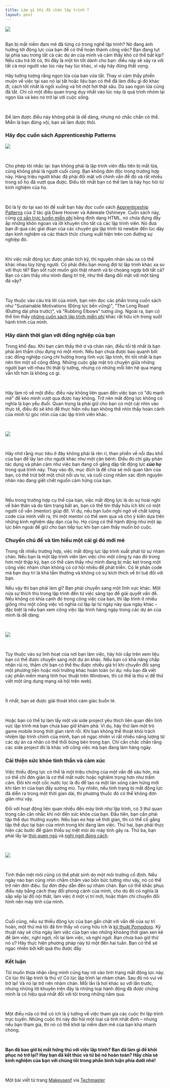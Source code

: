 ```yaml
---
title: Làm gì khi đã chán lập trình ?
layout: post
---
```


![](/images/tired-child-programming.jpg)

<!--break-->

<br />
Bạn bị mất niềm đam mê đã từng có trong nghề lập trình? Nó đang ảnh hưởng tới động lực của bạn để có thể hoàn thành công việc? Bạn đang tụt lại phía sau trong tất cả các dự án của mình và cảm thấy khó có thể bắt kịp? Nếu câu trả lời có, thì đây là một tin tốt dành cho bạn: điều này sẽ xảy ra với tất cả mọi người vào lúc này hay lúc khác, vì vậy hãy đừng thất vọng.

<br />

Hãy tưởng tượng rằng ngọn lửa của bạn vừa tắt. Thay vì cảm thấy phiền muộn về việc tại sao nó lại tắt hoặc liệu bạn có thể đã làm điều gì đó khác đi, cách tốt nhất là ngồi xuống và hít một hơi thật sâu. Dù sao ngọn lửa cũng đã tắt. Chỉ có một điều quan trọng duy nhất vào lúc này là quá trình nhóm lại ngọn lửa và kéo nó trở lại với cuộc sống.

<br />

Để làm được điều này không phải là dễ dàng, nhưng nó chắc chắn có thể. Miễn là bạn đừng vội, bạn sẽ làm được thôi.

### Hãy đọc cuốn sách Apprenticeship Patterns

![](/images/apprenticeship-patterns.jpg)

<br />

Cho phép tôi nhắc lại: bạn không phải là lập trình viên đầu tiên bị mất lửa, cũng không phải là người cuối cùng. Bạn không đơn độc trong trường hợp này. Hàng triệu người khác đã phải đối mặt với chính vấn đề đó và rất nhiều trong số họ đã vượt qua được. Điều tốt nhất bạn có thể làm là hãy học hỏi từ kinh nghiệm của họ.

<br />

Đó là lý do tại sao tôi đề xuất bạn hãy đọc cuốn sách [Apprenticeship Patterns](http://www.makeuseof.com/tag/9-free-programming-books-will-make-pro/) của 2 tác giả Dave Hoover và Adewale Oshineye. Cuốn sách này, cũng [có sẵn trực tuyến miễn phí](http://chimera.labs.oreilly.com/books/1234000001813/index.html) bằng định dạng HTML, nó chứa đựng đầy ắp những khôn ngoan và lời khuyên cho tất cả các lập trình viên. Nó đưa bạn đi qua các giai đoạn của các chuyên gia lập trình từ newbie đến lúc dày dạn kinh nghiệm và các thách thức chung xuất hiện trên con đường sự nghiệp đó.

<br />

Khi việc mất động lực được phân tích kỹ, thì nguyên nhân sâu xa có thể khác nhau tùy từng người. Có phải điều bạn mong đợi từ lập trình khác xa so với thực tế? Bạn sốt ruột muốn giỏi thật nhanh và bị choáng ngợp bởi tất cả? Bạn có cảm thấy như mình đang trì trệ, như thể đang đối mặt với một tảng đá vậy?

<br />

Tùy thuộc vào câu trả lời của mình, bạn nên đọc các phần trong cuốn sách như "Sustainable Motivations (Động lực bền vững)", "The Long Road (Đường dài phía trước)", và "Rubbing Elbows" tương ứng. Ngoài ra, bạn có thể tìm thấy [những cuốn sách lập trình miễn phí](http://www.makeuseof.com/tag/9-free-programming-books-will-make-pro/) khác rất hữu ích trong suốt hành trình của mình.

### Hãy dành thời gian với đồng nghiệp của bạn

Trong khổ đau. Khi bạn cảm thấy thờ ơ và chán nản, điều tồi tệ nhất là bạn phải âm thầm chịu đựng nó một mình. Nếu bạn chưa được bao quanh bởi các đồng nghiệp cùng chí hướng trong lĩnh vực lập trình, thì tốt nhất là bạn nên tìm một số cộng đồng. Những cuộc gặp mặt trò chuyện giữa những người bạn với nhau thì thật lý tưởng, nhưng có những mỗi liên hệ qua mạng vẫn tốt hơn là không có gì.

<br />

Hãy làm rõ về một điều: điều này không liên quan đến việc bạn có "đủ mạnh mẽ" để kéo mình vượt qua được hay không. Trở nên mất động lực không có nghĩa là bạn yếu đuối. Quan trọng là phải giữ cho bạn có một cái nhìn vào thực tế, điều đó sẽ khó để thực hiện nếu bạn không thể nhìn thấy hoàn cảnh của mình từ góc nhìn của các lập trình viên khác.

<br />

![](/images/chess.jpg)

<br />

Hãy nhớ rằng mục tiêu ở đây không phải là rên rỉ, than phiền về nỗi đau khổ của bạn để lây lan cho người khác như một căn bệnh. Điều đó chỉ gây phản tác dụng và phản cảm như việc bạn đang cố gắng dập tắt động lực ***của họ*** trong quá trình này. Thay vào đó, mục đích là để chia sẻ mối quan tâm của bạn, có thể trút bớt một chút nỗi ưu tư, và cuối cùng nhằm xác định nguyên nhân nào đang giết chết nguồn cảm hứng của bạn.

<br />

Nếu trong trường hợp cụ thể của bạn, việc mất động lực là do sự hoài nghi về bản thân và do tâm trạng bất an, bạn có thể tìm thấy hữu ích khi có một người cố vấn (mentor) giúp đỡ. Ví dụ, nếu bạn luôn nghi ngờ về chất lượng code của mình viết ra, thì một mentor có thể xem qua và cho ý kiến ​​dựa trên những kinh nghiệm dày dạn của họ. Họ cũng có thể hành động như một áp lực bên ngoài để giữ cho bạn tiếp tục khi bạn cảm thấy muốn bỏ cuộc.

### Chuyển chủ đề và tìm hiểu một cái gì đó mới mẻ

Trong rất nhiều trường hợp, việc mất động lực lập trình xuất phát từ sự nhàm chán. Nếu bạn là một lập trình viên làm việc cho một công ty nào đó trong hơn một thập kỷ, bạn có thể cảm thấy như mình đang bị mắc kẹt trong một công việc nhàm chán không có cơ hội nhiều để phát triển. Có lẽ phần code mà bạn duy trì là khá tầm thường và không có sự kích thích về trí tuệ đối với bạn.

Nếu vậy thì bạn phải làm gì? Bạn phải chuyển sang một lĩnh vực khác. Một nửa sự thích thú trong lập trình đến từ việc sáng tạo để giải quyết vấn đề. Nếu không có khía cạnh đó trong công việc của bạn, thì lập trình ít nhiều giống như một công việc vô nghĩa cứ lặp lại từ ngày này qua ngày khác – đặc biệt là nếu bạn xem công việc lập trình hàng ngày trong các dự án của mình là dễ dàng.

<br />

![](/images/code.jpg)

<br />

Tùy thuộc vào sự linh hoạt của nơi bạn làm việc, hãy hỏi cấp trên xem liệu bạn có thể được chuyển sang một dự án khác. Nếu bạn có khả năng chấp nhận rủi ro, thậm chí bạn có thể thu được nhiều giá trị khi chuyển đổi sang một phương tiện hoặc môi trường khác hoàn toàn (ví dụ: nếu bạn đã viết các phần mềm mang tính học thuật trên Windows, thì có thể là thú vị để thử viết một ứng dụng mạng xã hội trên web).

<br />

Ít nhất, bạn sẽ được giải thoát khỏi cảm giác buồn tẻ.

<br />

Hoặc bạn có thể tự làm lấy một vài side project yêu thích liên quan đến lĩnh vực lập trình mà bạn chưa bao giờ khám phá. Ví dụ, hãy thử làm một trò game mobile trong thời gian rảnh rỗi. Khi bạn không thể thoát khỏi trách nhiệm lập trình chính của mình, bạn sẽ ngạc nhiên vì rất nhiều năng lượng từ các dự án cá nhân có thể thổi bùng bên trong bạn. Chỉ cần chắc chắn rằng các side project đó là khác với công việc mà bạn đang làm hàng ngày.

### Cải thiện sức khỏe tinh thần và cảm xúc

Việc thiếu động lực có thể là một triệu chứng của một vấn đề sâu hơn, mà có thể chỉ đơn giản là cơ thể mất nước hoặc nghiêm trọng hơn như trầm cảm. Đôi khi một cốc nước lọc là đủ để tạo ra một làn sóng cảm hứng mới khi tâm trí của bạn đầy sương mù. Tuy nhiên, nếu tình trạng bị mất động lực đã diễn ra trong một thời gian dài, thì phương thuốc đó có thể không đơn giản như vậy.

Đối với hoạt động liên quan nhiều đến máy tính như lập trình, có 3 thứ quan trọng cần cân nhắc khi nói đến sức khỏe của bạn. Đầu tiên, bạn cần phải tập thể dục thường xuyên. Nếu bạn eo hẹp về thời gian, thì có thể cố gắng tập thể dục tại bàn của mình trong khi đang làm việc. Thứ hai, bạn phải thực hiện các bước để giảm thiểu sự mệt mỏi do máy tính gây ra. Thứ ba, bạn phải lấy lại [thói quen ngủ](http://vinacode.net/2014/09/17/thuc-day-sang-khoai-buoi-sang/) và [nghỉ ngơi đúng cách](http://vinacode.net/2013/07/20/can-bang-cong-viec-va-cuoc-song/).

<br />

![](/images/tired.jpg)

<br />

Tinh thần mệt mỏi cũng có thể phát sinh do một môi trường cố định. Nếu ngày nào bạn cũng nhìn chằm chằm vào bốn bức tường như vậy, nó có thể trở nên đơn điệu. Sự đơn điệu dẫn đến sự nhàm chán. Bạn có thể khắc phục điều này bằng cách thay đổi phong cảnh của mình, cho dù đó có nghĩa là sắp xếp lại đồ nội thất, làm việc ở một vị trí mới, hoặc thậm chí chuyển đổi hình nền máy tính của mình.

<br />

Cuối cùng, nếu sự thiếu động lực của bạn gắn chặt với vấn đề của sự trì hoãn, một thứ mà tôi đã tìm thấy vô cùng hữu ích là [kỹ thuật Pomodoro](http://www.makeuseof.com/tag/cut-procrastination-pomodoro-technique-apps-software/). Kỹ thuật này sẽ chia ngày làm việc của bạn vào những khoảng thời gian xen kẽ để làm việc, nghỉ ngơi, rồi lại làm việc, và nghỉ ngơi. Bạn chưa bao giờ thử nó ư? Hãy thực hiện phương pháp này từ một đến hai tuần. Bạn có thể sẽ ngạc nhiên bởi kết quả thu được đấy.

### Kết luận

Tôi muốn thừa nhận rằng mình cũng hay rơi vào tình trạng mất động lực này. Có lúc thì lập trình là thú vị! Có lúc lập trình lại nhàm chán. Sau đó nó vui vẻ trở lại! Và nó lại trở nên nhàm chán. Mỗi lần là hơi khác so với lần trước, nhưng những lời khuyên trên đây là những loại hành động đã được chứng minh là có hiệu quả nhất đối với tôi trong những năm qua.

<br />

Một điều nữa có thể có ích là ý tưởng về việc tham gia các cuộc thi lập trình trực tuyến. Những cuộc thì này đòi hỏi một loại cá tính nhất định – nhưng nếu bạn tham gia, thì nó có thể khơi lại niềm đam mê của bạn khá nhanh chóng.

<br />

**Bạn đã bao giờ bị mất hứng thú với việc lập trình? Bạn đã làm gì để khôi phục nó trở lại? Hay bạn đã kết thúc và từ bỏ nó hoàn toàn? Hãy chia sẻ kinh nghiệm của bạn với chúng tôi trong phần bình luận phía dưới nhé!**

<br />

Một bài viết từ trang [Makeuseof](http://www.makeuseof.com/tag/programming-burnout-regain-lost-motivation/) via [Techmaster](http://techmaster.vn/posts/33641/mat-dong-luc-trong-nghe-lap-trinh?utm_source=itviec.com)